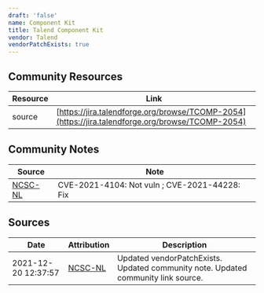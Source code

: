 ```yaml
---
draft: 'false'
name: Component Kit
title: Talend Component Kit
vendor: Talend
vendorPatchExists: true
---
```



## Community Resources
| Resource | Link |
| --- | --- |
| source | [https://jira.talendforge.org/browse/TCOMP-2054](https://jira.talendforge.org/browse/TCOMP-2054) |

## Community Notes
| Source | Note |
| --- | --- |
| [NCSC-NL](https://github.com/NCSC-NL/log4shell/blob/main/software/README.md) | CVE-2021-4104: Not vuln ; CVE-2021-44228: Fix </ul> |

## Sources
| Date | Attribution | Description |
| --- | --- | --- |
| 2021-12-20 12:37:57 | [NCSC-NL](https://github.com/NCSC-NL/log4shell/blob/main/software/README.md) | Updated vendorPatchExists. Updated community note. Updated community link source.  |
